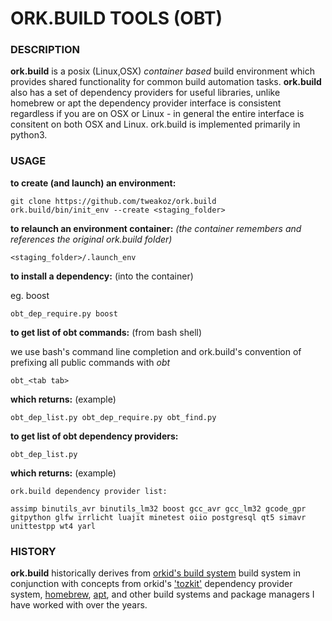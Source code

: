 # ORK.BUILD TOOLS (OBT)

### DESCRIPTION

**ork.build** is a posix (Linux,OSX) *container based* build environment which provides shared functionality for common build automation tasks. **ork.build** also has a set of dependency providers for useful libraries, unlike homebrew or apt the dependency provider interface is consistent regardless if you are on OSX or Linux - in general the entire interface is consitent on both OSX and Linux. ork.build is implemented primarily in python3. 


### USAGE

**to create (and launch) an environment:**

```
git clone https://github.com/tweakoz/ork.build 
ork.build/bin/init_env --create <staging_folder>
```


**to relaunch an environment container:**
*(the container remembers and references the original ork.build folder)*

```
<staging_folder>/.launch_env
```

**to install a dependency:** (into the container)

eg. boost
```
obt_dep_require.py boost
```

**to get list of obt commands:** (from bash shell)

we use bash's command line completion and ork.build's convention of prefixing all public commands with *obt*

```
obt_<tab tab>
```

**which returns:** (example)

```
obt_dep_list.py obt_dep_require.py obt_find.py
```



**to get list of obt dependency providers:**

```
obt_dep_list.py
```

**which returns:** (example)


```
ork.build dependency provider list:

assimp binutils_avr binutils_lm32 boost gcc_avr gcc_lm32 gcode_gpr gitpython glfw irrlicht luajit minetest oiio postgresql qt5 simavr unittestpp wt4 yarl
```
 



### HISTORY

**ork.build** historically derives from [orkid's build system](https://github.com/tweakoz/orkid/tree/master/ork.build) build system in conjunction with concepts from orkid's ['tozkit'](https://github.com/tweakoz/orkid/tree/master/tozkit) dependency provider system, [homebrew](https://brew.sh/), [apt](https://wiki.debian.org/Apt), and other build systems and package managers I have worked with over the years.

